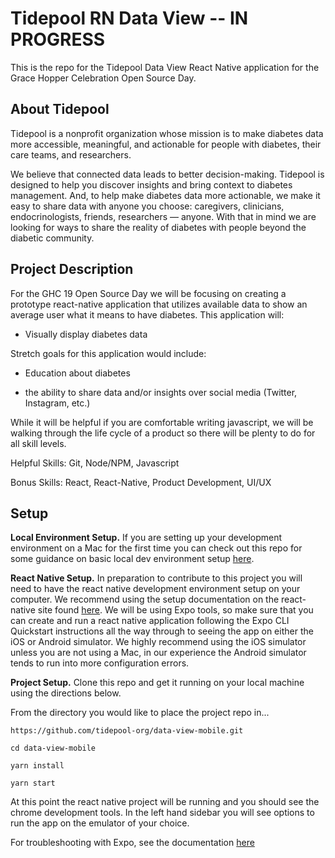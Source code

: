 # Tidepool RN Data View -- IN PROGRESS

This is the repo for the Tidepool Data View React Native application for the Grace Hopper Celebration Open Source Day.


## About Tidepool

Tidepool is a nonprofit organization whose mission is to make diabetes data more accessible, meaningful, and actionable for people with diabetes, their care teams, and researchers.

We believe that connected data leads to better decision-making. Tidepool is designed to help you discover insights and bring context to diabetes management. And, to help make diabetes data more actionable, we make it easy to share data with anyone you choose: caregivers, clinicians, endocrinologists, friends, researchers — anyone. With that in mind we are looking for ways to share the reality of diabetes with people beyond the diabetic community.


## Project Description

For the GHC 19 Open Source Day we will be focusing on creating a prototype react-native application that utilizes available data to show an average user what it means to have diabetes. This application will:

- Visually display diabetes data

Stretch goals for this application would include:

- Education about diabetes

- the ability to share data and/or insights over social media (Twitter, Instagram, etc.)

While it will be helpful if you are comfortable writing javascript, we will be walking through the life cycle of a product so there will be plenty to do for all skill levels.

Helpful Skills: Git, Node/NPM, Javascript

Bonus Skills: React, React-Native, Product Development, UI/UX


## Setup

**Local Environment Setup.** If you are setting up your development environment on a Mac for the first time you can check out this repo for some guidance on basic local dev environment setup [here](https://github.com/thacherT1D/macosx-dev-setup).

**React Native Setup.** In preparation to contribute to this project you will need to have the react native development environment setup on your computer. We recommend using the setup documentation on the react-native site found [here](https://facebook.github.io/react-native/docs/getting-started). We will be using Expo tools, so make sure that you can create and run a react native application following the Expo CLI Quickstart instructions all the way through to seeing the app on either the iOS or Android simulator. We highly recommend using the iOS simulator unless you are not using a Mac, in our experience the Android simulator tends to run into more configuration errors.

**Project Setup.** Clone this repo and get it running on your local machine using the directions below.

From the directory you would like to place the project repo in...

```https://github.com/tidepool-org/data-view-mobile.git```

```cd data-view-mobile```

```yarn install```

```yarn start```


At this point the react native project will be running and you should see the chrome development tools. In the left hand sidebar you will see options to run the app on the emulator of your choice.

For troubleshooting with Expo, see the documentation [here](https://docs.expo.io/versions/latest/)
